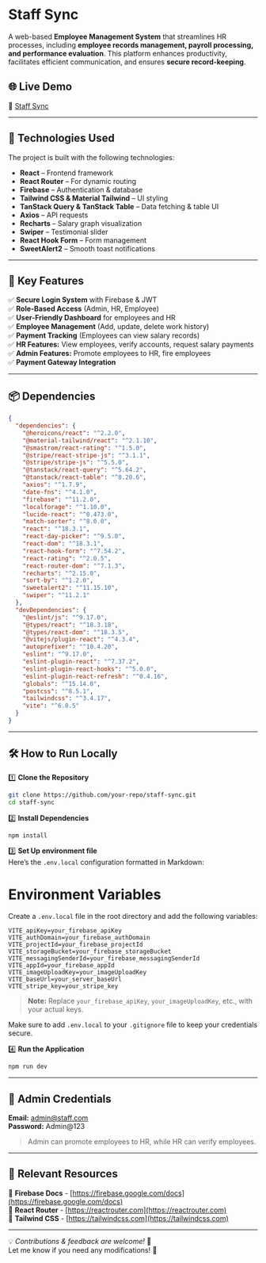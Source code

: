 # Staff Sync

A web-based **Employee Management System** that streamlines HR processes, including **employee records management, payroll processing, and performance evaluation**. This platform enhances productivity, facilitates efficient communication, and ensures **secure record-keeping**.

## 🌐 Live Demo  
🔗 [Staff Sync](https://staff-sync-9fbf6.web.app/)  
 
---

## 🚀 Technologies Used  
The project is built with the following technologies:  

- **React** – Frontend framework  
- **React Router** – For dynamic routing  
- **Firebase** – Authentication & database  
- **Tailwind CSS & Material Tailwind** – UI styling  
- **TanStack Query & TanStack Table** – Data fetching & table UI  
- **Axios** – API requests  
- **Recharts** – Salary graph visualization  
- **Swiper** – Testimonial slider  
- **React Hook Form** – Form management  
- **SweetAlert2** – Smooth toast notifications  

---

## 🔑 Key Features  

✅ **Secure Login System** with Firebase & JWT  
✅ **Role-Based Access** (Admin, HR, Employee)  
✅ **User-Friendly Dashboard** for employees and HR  
✅ **Employee Management** (Add, update, delete work history)  
✅ **Payment Tracking** (Employees can view salary records)  
✅ **HR Features:** View employees, verify accounts, request salary payments  
✅ **Admin Features:** Promote employees to HR, fire employees  
✅ **Payment Gateway Integration**  

---

## 📦 Dependencies  

```json
{
  "dependencies": {
    "@heroicons/react": "^2.2.0",
    "@material-tailwind/react": "^2.1.10",
    "@smastrom/react-rating": "^1.5.0",
    "@stripe/react-stripe-js": "^3.1.1",
    "@stripe/stripe-js": "^5.5.0",
    "@tanstack/react-query": "^5.64.2",
    "@tanstack/react-table": "^8.20.6",
    "axios": "^1.7.9",
    "date-fns": "^4.1.0",
    "firebase": "^11.2.0",
    "localforage": "^1.10.0",
    "lucide-react": "^0.473.0",
    "match-sorter": "^8.0.0",
    "react": "^18.3.1",
    "react-day-picker": "^9.5.0",
    "react-dom": "^18.3.1",
    "react-hook-form": "^7.54.2",
    "react-rating": "^2.0.5",
    "react-router-dom": "^7.1.3",
    "recharts": "^2.15.0",
    "sort-by": "^1.2.0",
    "sweetalert2": "^11.15.10",
    "swiper": "^11.2.1"
  },
  "devDependencies": {
    "@eslint/js": "^9.17.0",
    "@types/react": "^18.3.18",
    "@types/react-dom": "^18.3.5",
    "@vitejs/plugin-react": "^4.3.4",
    "autoprefixer": "^10.4.20",
    "eslint": "^9.17.0",
    "eslint-plugin-react": "^7.37.2",
    "eslint-plugin-react-hooks": "^5.0.0",
    "eslint-plugin-react-refresh": "^0.4.16",
    "globals": "^15.14.0",
    "postcss": "^8.5.1",
    "tailwindcss": "^3.4.17",
    "vite": "^6.0.5"
  }
}
```

---

## 🛠️ How to Run Locally  

1️⃣ **Clone the Repository**  
```sh
git clone https://github.com/your-repo/staff-sync.git
cd staff-sync
```

2️⃣ **Install Dependencies**  
```sh
npm install
```

3️⃣ **Set Up environment file**  
Here’s the `.env.local` configuration formatted in Markdown:

# Environment Variables

Create a `.env.local` file in the root directory and add the following variables:

```env
VITE_apiKey=your_firebase_apiKey
VITE_authDomain=your_firebase_authDomain
VITE_projectId=your_firebase_projectId
VITE_storageBucket=your_firebase_storageBucket
VITE_messagingSenderId=your_firebase_messagingSenderId
VITE_appId=your_firebase_appId
VITE_imageUploadKey=your_imageUploadKey
VITE_baseUrl=your_server_baseUrl
VITE_stripe_key=your_stripe_key
```
> **Note:** Replace `your_firebase_apiKey`, `your_imageUploadKey`, etc., with your actual keys.

Make sure to add `.env.local` to your `.gitignore` file to keep your credentials secure.

4️⃣ **Run the Application**  
```sh
npm run dev
```

---

## 🔐 Admin Credentials  
**Email:** admin@staff.com  
**Password:** Admin@123  

> Admin can promote employees to HR, while HR can verify employees.  

---

## 📂 Relevant Resources  
📘 **Firebase Docs** - [https://firebase.google.com/docs](https://firebase.google.com/docs)  
📘 **React Router** - [https://reactrouter.com](https://reactrouter.com)  
📘 **Tailwind CSS** - [https://tailwindcss.com](https://tailwindcss.com)  

---

💡 *Contributions & feedback are welcome!* 🚀  
Let me know if you need any modifications! 🚀
